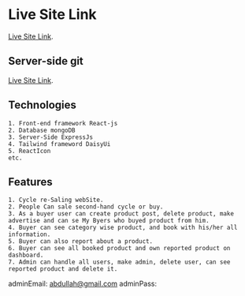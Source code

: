 # Live Site Link

[Live Site Link](https://github.com/facebook/create-react-app).

## Server-side git

[Live Site Link](https://github.com/facebook/create-react-app).



## Technologies
    1. Front-end framework React-js
    2. Database mongoDB
    3. Server-Side ExpressJs
    4. Tailwind frameword DaisyUi
    5. ReactIcon
    etc.


## Features
    1. Cycle re-Saling webSite.
    2. People Can sale second-hand cycle or buy.
    3. As a buyer user can create product post, delete product, make advertise and can se My Byers who buyed product from him.
    4. Buyer can see category wise product, and book with his/her all information.
    5. Buyer can also report about a product.
    6. Buyer can see all booked product and own reported product on dashboard.
    7. Admin can handle all users, make admin, delete user, can see reported product and delete it.

adminEmail: <abdullah@gmail.com>
adminPass: <mamuns>